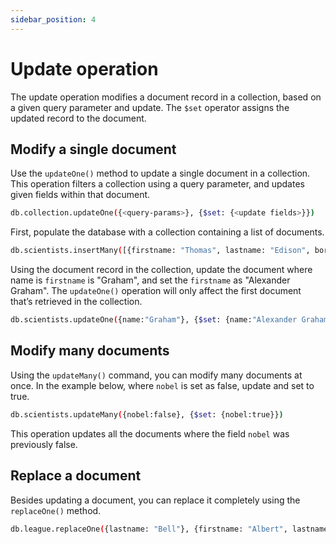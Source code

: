 ```yaml
---
sidebar_position: 4
---
```



# Update operation

The update operation modifies a document record in a collection, based on a given query parameter and update.
The `$set` operator assigns the updated record to the document.

## Modify a single document

Use the `updateOne()` method to update a single document in a collection.
This operation filters a collection using a query parameter, and updates given fields within that document.

```sh
db.collection.updateOne({<query-params>}, {$set: {<update fields>}})
```

First, populate the database with a collection containing a list of documents.

```sh
db.scientists.insertMany([{firstname: "Thomas", lastname: "Edison", born: 1847, invention: "LightBulb", nobel:true},{firstname: "Graham", lastname: "Bell", born: 1847, invention: "telephone", nobel:false},{firstname: "Nikola", lastname: "Tesla", born: 1856, invention: "Tesla coil", nobel:false}, {firstname: "Ada", lastname: "Lovelace", born: 1815, invention: "Computer programming", nobel:false}])
```

Using the document record in the collection, update the document where name is `firstname` is "Graham", and set the `firstname` as "Alexander Graham".
The `updateOne()` operation will only affect the first document that’s retrieved in the collection.

```sh
db.scientists.updateOne({name:"Graham"}, {$set: {name:"Alexander Graham"}})
```

## Modify many documents

Using the `updateMany()` command, you can modify many documents at once.
In the example below, where `nobel` is set as false, update and set to true.

```sh
db.scientists.updateMany({nobel:false}, {$set: {nobel:true}})
```

This operation updates all the documents where the field `nobel` was previously false.

## Replace a document

Besides updating a document, you can replace it completely using the `replaceOne()` method.

```sh
db.league.replaceOne({lastname: "Bell"}, {firstname: "Albert", lastname: "Einstein", born: 1879, invention: "Quantum Theory", nobel:true})
```
